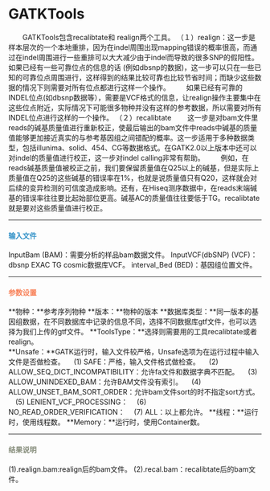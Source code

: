 # GATKTools
　　GATKTools包含recalibtate和 realign两个工具。
（１）realign：这一步是样本层次的一个本地重排，因为在indel周围出现mapping错误的概率很高，而通过在indel周围进行一些重排可以大大减少由于indel而导致的很多SNP的假阳性。如果已经有一些可靠位点的信息的话 (例如dbsnp的数据)，这一步可以只在一些已知的可靠位点周围进行，这样得到的结果比较可靠也比较节省时间；而缺少这些数据的情况下则需要对所有位点都进行这样一个操作。
　　如果已经有可靠的INDEL位点(如dbsnp数据等），需要是VCF格式的信息，让realign操作主要集中在这些位点附近，实际情况下可能很多物种并没有这样的参考数据，所以需要对所有INDEL位点进行这样的一个操作。
（２）recalibtate
　　这一步是对bam文件里reads的碱基质量值进行重新校正，使最后输出的bam文件中reads中碱基的质量值能够更加接近真实的与参考基因组之间错配的概率。这一步适用于多种数据类型，包括illunima、solid、454、CG等数据格式。在GATK2.0以上版本中还可以对indel的质量值进行校正，这一步对indel calling非常有帮助。
　　例如，在reads碱基质量值被校正之前，我们要保留质量值在Q25以上的碱基，但是实际上质量值在Q25的这些碱基的错误率在1%，也就是说质量值只有Q20，这样就会对后续的变异检测的可信度造成影响。还有，在Hiseq测序数据中，在reads末端碱基的错误率往往要比起始部位更高。碱基AC的质量值往往要低于TG。recalibtate就是要对这些质量值进行校正。


***
#### **<i class="fa fa-dot-circle-o" aria-hidden="true" style="color:#3090C7"></i><span style="color:#3090C7"> 输入文件**
InputBam (BAM)：需要分析的样品bam数据文件。
InputVCF(dbSNP) (VCF)：dbsnp EXAC TG cosmic数据库VCF。
interval_Bed (BED)：基因组位置文件。

***
#### **<i class="fa fa-cog" aria-hidden="true" style="color:#F88158"></i> <span style="color:#F88158">参数设置**
**物种：**参考序列物种
**版本：**物种的版本
**数据库类型：**同一版本的基因组数据，在不同数据库中记录的信息不同，选择不同数据库gtf文件，也可以选择为我们上传的gtf文件。
**ToolsType：**选择则需要用的工具recalibtate或者realign。               
**Unsafe：**GATK运行时，输入文件较严格，Unsafe选项为在运行过程中输入文件是否做检查。
　(1) SAFE：严格，输入文件格式做检查。
　(2) ALLOW_SEQ_DICT_INCOMPATIBILITY：允许fa文件和数据字典不匹配。
　(3) ALLOW_UNINDEXED_BAM：允许BAM文件没有索引。
　(4) ALLOW_UNSET_BAM_SORT_ORDER：允许bam文件sort的时不指定sort方式。
　(5) LENIENT_VCF_PROCESSING：
　(6) NO_READ_ORDER_VERIFICATION：
　(7) ALL：以上都允许。
**线程：**运行时，使用线程数。
**Memory：**运行时，使用Container数。

***
#### **<i class="fa fa-file-text" aria-hidden="true" style="color:#848b79"></i><span style="color:#848b79"> 结果说明**
(1).realign.bam:realign后的bam文件。
(2).recal.bam：recalibtate后的bam文件。




